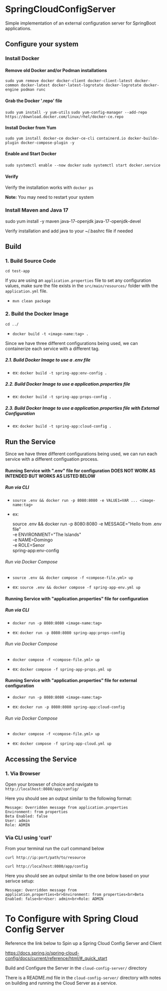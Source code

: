 # SpringCloudConfigServer
Simple implementation of an external configuration server for SpringBoot applications. 


## Configure your system

### Install Docker

#### Remove old Docker and/or Podman installations

`sudo yum remove docker docker-client docker-client-latest docker-common docker-latest docker-latest-logrotate docker-logrotate docker-engine podman runc`

#### Grab the Docker '.repo' file

`sudo yum install -y yum-utils`
`sudo yum-config-manager --add-repo https://download.docker.com/linux/rhel/docker-ce.repo`

#### Install Docker from Yum
`sudo yum install docker-ce docker-ce-cli containerd.io docker-buildx-plugin docker-compose-plugin -y`

#### Enable and Start Docker
`sudo systemctl enable --now docker`
`sudo systemctl start docker.service`

#### Verify
Verify the installation works with `docker ps`

**Note:** You may need to restart your system

### Install Maven and Java 17
sudo yum install -y maven java-17-openjdk java-17-openjdk-devel 

Verify installation and add java to your ~/.bashrc file if needed


## Build

### 1. Build Source Code

`cd test-app`

If you are using an `application.properties` file to set any configuration values, make sure the file exists in the `src/main/resources/` folder with the `application.yml` file.

- `mvn clean package`


### 2. Build the Docker Image

`cd ../`

- `docker build -t <image-name:tag> .`

Since we have three different configurations being used, we can containerize each service with a different tag.

##### 2.1. Build Docker Image to use a .env file 

- ex: `docker build -t spring-app:env-config .`

##### 2.2. Build Docker Image to use a application.properties file 

- ex: `docker build -t spring-app:props-config .`

##### 2.3. Build Docker Image to use a application.properties file with External Configuration

- ex: `docker build -t spring-app:cloud-config .`


## Run the Service

Since we have three different configurations being used, we can run each service with a different configuation process.


#### Running Service with ".env" file for configuration **DOES NOT WORK AS INTENDED BUT WORKS AS LISTED BELOW**
##### Run via CLI

- `source .env && docker run -p 8080:8080 -e VALUE1=VAR ... <image-name:tag>`

- ex: 

    source .env && docker run -p 8080:8080 -e MESSAGE="Hello from .env file" \
      -e  ENVIRONMENT="The Islands" \
      -e  NAME=Domingo \
      -e ROLE=Senor \
      spring-app:env-config
    


###### Run via Docker Compose

- `source .env && docker compose -f <compose-file.yml> up`

- ex: `source .env && docker compose -f spring-app-env.yml up`


#### Running Service with "application.properties" file for configuration
##### Run via CLI

- `docker run -p 8080:8080 <image-name:tag>`

- ex: `docker run -p 8080:8080 spring-app:props-config`


###### Run via Docker Compose

- `docker compose -f <compose-file.yml> up`

- ex: `docker compose -f spring-app-props.yml up`


#### Running Service with "application.properties" file for external configuration

- `docker run -p 8080:8080 <image-name:tag>`

- ex: `docker run -p 8080:8080 spring-app:cloud-config`


###### Run via Docker Compose

- `docker compose -f <compose-file.yml> up`

- ex: `docker compose -f spring-app-cloud.yml up`

## Accessing the Service

### 1. Via Browser

Open your browser of choice and navigate to `http://localhost:8080/app/config/`

Here you should see an output similar to the following format:


    Message: Overridden message from application.properties
    Environment: from properties
    Beta Enabled: false
    User: admin
    Role: ADMIN


### Via CLI using 'curl'

From your terminal run the curl command below

`curl http://ip:port/path/to/resource`

`curl http://localhost:8080/app/config`

Here you should see an output similar to the one below based on your serivce setup:


    Message: Overridden message from application.properties<br>Environment: from properties<br>Beta Enabled: false<br>User: admin<br>Role: ADMIN



# To Configure with Spring Cloud Config Server

Reference the link below to Spin up a Spring Cloud Config Server and Client


https://docs.spring.io/spring-cloud-config/docs/current/reference/html/#_quick_start

Build and Configure the Server in the `cloud-config-server/` directory

There is a README.md file in the `cloud-config-server/` directory with notes on building and running the Cloud Server as a service.
